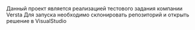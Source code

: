 Данный проект является реализацией тестового задания компании Versta
Для запуска необходимо склонировать репозиторий и открыть решение в VisualStudio
